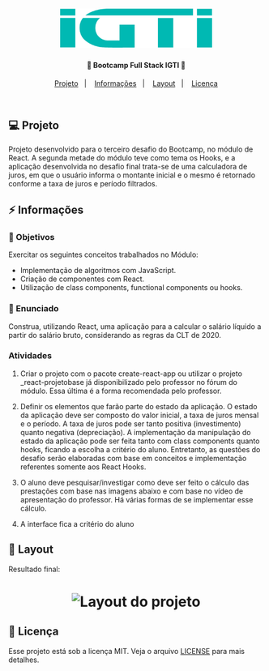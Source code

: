 <h1 align="center">
    <img alt="IGTI DESAFIO 4" title="#igti" src="https://github.com/ChristySchott/bootcamp-igti-desafio1/blob/master/images.png" width="300px" />
</h1>

<h4 align="center">
  🚀 Bootcamp Full Stack IGTI 🚀
</h4>

<p align="center">
<a href="#-projeto">Projeto</a>&nbsp;&nbsp;&nbsp;|&nbsp;&nbsp;&nbsp;
  <a href="#rocket-informacoes">Informações</a>&nbsp;&nbsp;&nbsp;|&nbsp;&nbsp;&nbsp;  
  <a href="#-layout">Layout</a>&nbsp;&nbsp;&nbsp;|&nbsp;&nbsp;&nbsp;
  <a href="#memo-licença">Licença</a>
</p>

<br>

## 💻 Projeto

Projeto desenvolvido para o terceiro desafio do Bootcamp, no módulo de React. A segunda metade do módulo teve como tema os Hooks, e a aplicação desenvolvida no desafio final trata-se de uma calculadora de juros, em que o usuário informa o montante inicial e o mesmo é retornado conforme a taxa de juros e período filtrados.

## :zap: Informações

### :dart: Objetivos 

Exercitar os seguintes conceitos trabalhados no Módulo:

- Implementação de algoritmos com JavaScript.
- Criação de componentes com React.
- Utilização de class components, functional components ou hooks.

### :loudspeaker: Enunciado 

Construa, utilizando React, uma aplicação para a calcular o salário líquido a partir
do salário bruto, considerando as regras da CLT de 2020.


### Atividades 

1. Criar o projeto com o pacote create-react-app ou utilizar o projeto _react-projetobase já disponibilizado pelo professor no fórum do módulo. Essa última é a forma
recomendada pelo professor.

2. Definir os elementos que farão parte do estado da aplicação. O estado da
aplicação deve ser composto do valor inicial, a taxa de juros mensal e o
período. A taxa de juros pode ser tanto positiva (investimento) quanto negativa
(depreciação). A implementação da manipulação do estado da aplicação pode ser 
feita tanto com class components quanto hooks, ficando a escolha a critério do
aluno. Entretanto, as questões do desafio serão elaboradas com base em
conceitos e implementação referentes somente aos React Hooks.

3. O aluno deve pesquisar/investigar como deve ser feito o cálculo das prestações
com base nas imagens abaixo e com base no vídeo de apresentação do professor.
Há várias formas de se implementar esse cálculo.

4. A interface fica a critério do aluno

## 🎨 Layout

Resultado final: 

<h1 align="center"> <img src="https://github.com/ChristySchott/bootcamp-igti-desafio3/blob/master/images/react-salary.gif" alt="Layout do projeto" /> </h1>

## :memo: Licença

Esse projeto está sob a licença MIT. Veja o arquivo [LICENSE](LICENSE.md) para mais detalhes.
